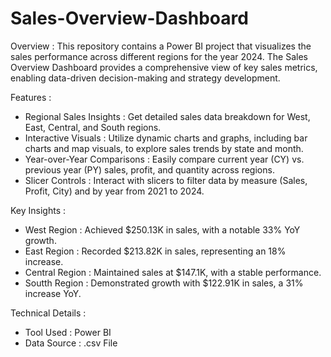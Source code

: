 # Sales-Overview-Dashboard

Overview :
This repository contains a Power BI project that visualizes the sales performance across different regions for the year 2024.
The Sales Overview Dashboard provides a comprehensive view of key sales metrics, enabling data-driven decision-making and strategy development.

Features :
* Regional Sales Insights    : Get detailed sales data breakdown for West, East, Central, and South regions.
* Interactive Visuals        : Utilize dynamic charts and graphs, including bar charts and map visuals, to explore sales trends by state and month.
* Year-over-Year Comparisons : Easily compare current year (CY) vs. previous year (PY) sales, profit, and quantity across regions.
* Slicer Controls            : Interact with slicers to filter data by measure (Sales, Profit, City) and by year from 2021 to 2024.

Key Insights :
* West Region    : Achieved $250.13K in sales, with a notable 33% YoY growth.
* East Region    : Recorded $213.82K in sales, representing an 18% increase.
* Central Region : Maintained sales at $147.1K, with a stable performance.
* Soutth Region  : Demonstrated growth with $122.91K in sales, a 31% increase YoY.

Technical Details :
* Tool Used   : Power BI
* Data Source : .csv File
